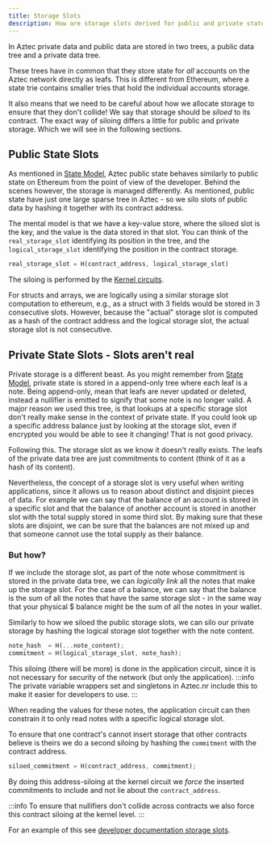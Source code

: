```yaml
---
title: Storage Slots
description: How are storage slots derived for public and private state
---
```


In Aztec private data and public data are stored in two trees, a public data tree and a private data tree. 

These trees have in common that they store state for *all* accounts on the Aztec network directly as leafs. This is different from Ethereum, where a state trie contains smaller tries that hold the individual accounts storage.

It also means that we need to be careful about how we allocate storage to ensure that they don't collide! We say that storage should be *siloed* to its contract. The exact way of siloing differs a little for public and private storage. Which we will see in the following sections.

## Public State Slots

As mentioned in [State Model](./main.md), Aztec public state behaves similarly to public state on Ethereum from the point of view of the developer. Behind the scenes however, the storage is managed differently. As mentioned, public state have just one large sparse tree in Aztec - so we silo slots of public data by hashing it together with its contract address. 

The mental model is that we have a key-value store, where the siloed slot is the key, and the value is the data stored in that slot. You can think of the `real_storage_slot` identifying its position in the tree, and the `logical_storage_slot` identifying the position in the contract storage.

```rust
real_storage_slot = H(contract_address, logical_storage_slot)
```

The siloing is performed by the [Kernel circuits](../../advanced/circuits/kernels/main.md). 

For structs and arrays, we are logically using a similar storage slot computation to ethereum, e.g., as a struct with 3 fields would be stored in 3 consecutive slots. However, because the "actual" storage slot is computed as a hash of the contract address and the logical storage slot, the actual storage slot is not consecutive.


## Private State Slots - Slots aren't real

Private storage is a different beast. As you might remember from [State Model](./main.md), private state is stored in a append-only tree where each leaf is a note. Being append-only, mean that leafs are never updated or deleted, instead a nullifier is emitted to signify that some note is no longer valid. A major reason we used this tree, is that lookups at a specific storage slot don't really make sense in the context of private state. If you could look up a specific address balance just by looking at the storage slot, even if encrypted you would be able to see it changing! That is not good privacy. 

Following this. The storage slot as we know it doesn't really exists. The leafs of the private data tree are just commitments to content (think of it as a hash of its content). 

Nevertheless, the concept of a storage slot is very useful when writing applications, since it allows us to reason about distinct and disjoint pieces of data. For example we can say that the balance of an account is stored in a specific slot and that the balance of another account is stored in another slot with the total supply stored in some third slot. By making sure that these slots are disjoint, we can be sure that the balances are not mixed up and that someone cannot use the total supply as their balance. 

### But how?

If we include the storage slot, as part of the note whose commitment is stored in the private data tree, we can *logically link* all the notes that make up the storage slot. For the case of a balance, we can say that the balance is the sum of all the notes that have the same storage slot - in the same way that your physical \$ balance might be the sum of all the notes in your wallet. 

Similarly to how we siloed the public storage slots, we can silo our private storage by hashing the logical storage slot together with the note content.

```rust
note_hash  = H(...note_content);
commitment = H(logical_storage_slot, note_hash);
```

This siloing (there will be more) is done in the application circuit, since it is not necessary for security of the network (but only the application). 
:::info
The private variable wrappers set and singletons in Aztec.nr include this to make it easier for developers to use.
::: 

When reading the values for these notes, the application circuit can then constrain it to only read notes with a specific logical storage slot.

To ensure that one contract's cannot insert storage that other contracts believe is theirs we do a second siloing by hashing the `commitment` with the contract address. 

```rust
siloed_commitment = H(contract_address, commitment);
```

By doing this address-siloing at the kernel circuit we *force* the inserted commitments to include and not lie about the `contract_address`.

:::info
To ensure that nullifiers don't collide across contracts we also force this contract siloing at the kernel level.
:::

For an example of this see [developer documentation storage slots](./../../../dev_docs/contracts/syntax/storage/storage_slots.md).